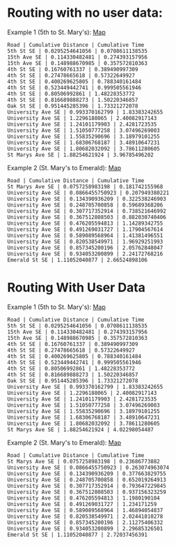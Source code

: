# Routing with no user data: #

Example 1 (5th to St. Mary's):
<a href='http://maps.google.com/maps/ms?ie=UTF&msa=0&msid=115603110553644919844.000471c2bbcaec0306b80'>Map</a>

```
Road | Cumulative Distance | Cumulative Time
5th St SE | 0.0295254641056 | 0.0708611138535
15th Ave SE | 0.114330482481 | 0.274393157956
15th Ave SE | 0.148988670985 | 0.357572810363
4th St SE | 0.16760761337 | 0.389490997309
4th St SE | 0.27478665618 | 0.57322649927
4th St SE | 0.400269625805 | 0.788340161484
4th St SE | 0.523449442741 | 0.999505561946
4th St SE | 0.80506992861 | 1.48228353772
4th St SE | 0.816689888273 | 1.50220346857
Oak St SE | 0.951445285396 | 1.73321272078
University Ave SE | 0.993370162799 | 1.83383242655
University Ave SE | 1.2296188065 | 2.40082917143
University Ave SE | 1.24101179903 | 2.4281723535
University Ave SE | 1.51050777258 | 3.07496269003
University Ave SE | 1.55835290696 | 3.18979101255
University Ave SE | 1.68306768187 | 3.48910647231
University Ave SE | 1.80682032092 | 3.78611280605
St Marys Ave SE | 1.88254621924 | 3.96785496202
```

Example 2 (St. Mary's to Emerald):
<a href='http://maps.google.com/maps/ms?ie=UTF&msa=0&msid=115603110553644919844.000471c2c357a15bf2544'>Map</a>

```
Road | Cumulative Distance | Cumulative Time
St Marys Ave SE | 0.0757258983198 | 0.181742155968
University Ave SE | 0.0866455750923 | 0.207949380221
University Ave SE | 0.134390936209 | 0.322538246903
University Ave SE | 0.248705700858 | 0.59689368206
University Ave SE | 0.307717352914 | 0.738521646992
University Ave SE | 0.367512808503 | 0.882030740406
University Ave SE | 0.476205594813 | 1.14289342755
University Ave SE | 0.491269031727 | 1.17904567614
University Ave SE | 0.589089568964 | 1.41381496551
University Ave SE | 0.820538549971 | 1.96929251993
University Ave SE | 0.857345200196 | 2.05762848047
University Ave SE | 0.934053200899 | 2.24172768216
Emerald St SE | 1.11052040877 | 2.66524898106
```


# Routing With User Data #

Example 1 (5th to St. Mary's):
<a href='http://maps.google.com/maps/ms?ie=UTF&msa=0&msid=115603110553644919844.000471c2b654e1f01fe29'>Map</a>

```
Road | Cumulative Distance | Cumulative Time
5th St SE | 0.0295254641056 | 0.0708611138535
15th Ave SE | 0.114330482481 | 0.274393157956
15th Ave SE | 0.148988670985 | 0.357572810363
4th St SE | 0.16760761337 | 0.389490997309
4th St SE | 0.27478665618 | 0.57322649927
4th St SE | 0.400269625805 | 0.788340161484
4th St SE | 0.523449442741 | 0.999505561946
4th St SE | 0.80506992861 | 1.48228353772
4th St SE | 0.816689888273 | 1.50220346857
Oak St SE | 0.951445285396 | 1.73321272078
University Ave SE | 0.993370162799 | 1.83383242655
University Ave SE | 1.2296188065 | 2.40082917143
University Ave SE | 1.24101179903 | 2.4281723535
University Ave SE | 1.51050777258 | 3.07496269003
University Ave SE | 1.55835290696 | 3.18979101255
University Ave SE | 1.68306768187 | 3.48910647231
University Ave SE | 1.80682032092 | 3.78611280605
St Marys Ave SE | 1.88254621924 | 4.02298054487
```

Example 2 (St. Mary's to Emerald):
<a href='http://maps.google.com/maps/ms?ie=UTF&msa=0&msid=115603110553644919844.000471c2bec0578708f83'>Map</a>

```
Road | Cumulative Distance | Cumulative Time
St Marys Ave SE | 0.0757258983198 | 0.23686773882
University Ave SE | 0.0866455750923 | 0.263074963074
University Ave SE | 0.134390936209 | 0.377663829755
University Ave SE | 0.248705700858 | 0.652019264913
University Ave SE | 0.307717352914 | 0.793647229845
University Ave SE | 0.367512808503 | 0.937156323259
University Ave SE | 0.476205594813 | 1.1980190104
University Ave SE | 0.491269031727 | 1.234171259
University Ave SE | 0.589089568964 | 1.46894054837
University Ave SE | 0.820538549971 | 2.02441810278
University Ave SE | 0.857345200196 | 2.11275406332
University Ave SE | 0.934053200899 | 2.29685326501
Emerald St SE | 1.11052040877 | 2.72037456391
```